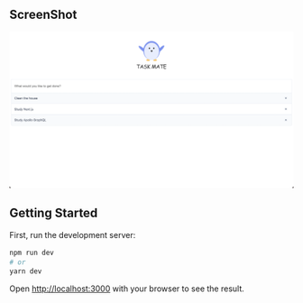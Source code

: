 ## ScreenShot
![images](https://github.com/YunDobi/TasksApp/blob/main/public/main%20sc.png)

## Getting Started

First, run the development server:

```bash
npm run dev
# or
yarn dev
```

Open [http://localhost:3000](http://localhost:3000) with your browser to see the result.
